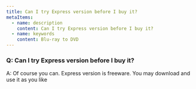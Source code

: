 ```yaml
---
title: Can I try Express version before I buy it?
metaItems:
  - name: description
    content: Can I try Express version before I buy it?
  - name: keywords
    content: Blu-ray to DVD
---
```


### Q: Can I try Express version before I buy it?

A: Of course you can. Express version is freeware. You may download and use it as you like
